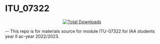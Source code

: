# ITU_07322
<!-- [!downloads][https://img.shields.io/github/downloads/tairocruiz/itu_07322/total?color=green&style=plastic] -->
<p align="center">
  <!--<a href=""><img src="https://img.shields.io/badge/download-102-green" alt="Build Status"></a>-->
  <a href="https://circleci.com/gh/badges/daily-tests">
        <img src="https://img.shields.io/github/downloads/tairocruiz/itu_07322/total"
            alt="Total Downloads"></a>
  <!--![GitHub all releases](https://img.shields.io/github/downloads/tairocruiz/itu_07322/total) -->
</p>
--
This repo is for materials source for module ITU-07322 for IAA students year II ac-year 2022/2023.

